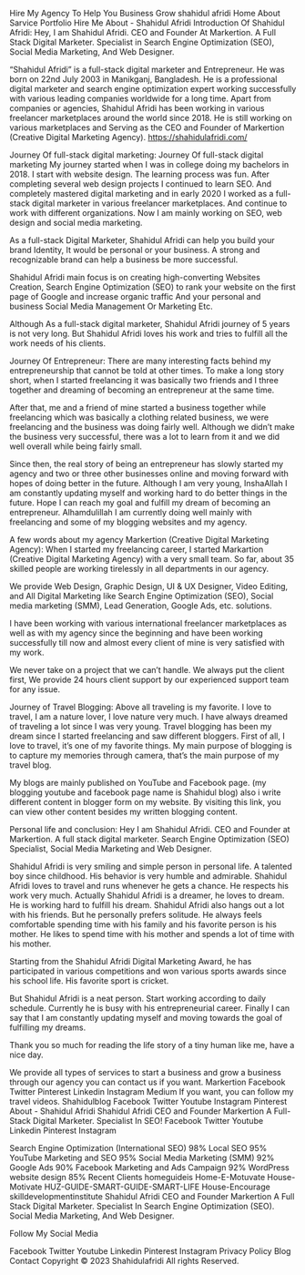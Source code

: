 Hire My Agency To Help You Business Grow
shahidul afridi
Home
About
Sarvice
Portfolio
Hire Me
About - Shahidul Afridi
Introduction Of Shahidul Afridi:
Hey, I am Shahidul Afridi. CEO and Founder At Markertion. A Full Stack Digital Marketer. Specialist in Search Engine Optimization (SEO), Social Media Marketing, And Web Designer.


“Shahidul Afridi” is a full-stack digital marketer and Entrepreneur. He was born on 22nd July 2003 in Manikganj, Bangladesh. He is a professional digital marketer and search engine optimization expert working successfully with various leading companies worldwide for a long time. Apart from companies or agencies, Shahidul Afridi has been working in various freelancer marketplaces around the world since 2018. He is still working on various marketplaces and Serving as the CEO and Founder of Markertion (Creative Digital Marketing Agency). https://shahidulafridi.com/ 

Journey Of full-stack digital marketing:
Journey Of full-stack digital marketing
My journey started when I was in college doing my bachelors in 2018. I start with website design. The learning process was fun. After completing several web design projects I continued to learn SEO. And completely mastered digital marketing and in early 2020 I worked as a full-stack digital marketer in various freelancer marketplaces. And continue to work with different organizations. Now I am mainly working on SEO, web design and social media marketing.

As a full-stack Digital Marketer, Shahidul Afridi can help you build your brand Identity, It would be personal or your business. A strong and recognizable brand can help a business be more successful.

Shahidul Afridi main focus is on creating high-converting Websites Creation, Search Engine Optimization (SEO) to rank your website on the first page of Google and increase organic traffic And your personal and business Social Media Management Or Marketing Etc.

Although As a full-stack digital marketer, Shahidul Afridi journey of 5 years is not very long. But Shahidul Afridi loves his work and tries to fulfill all the work needs of his clients.

Journey Of Entrepreneur:
There are many interesting facts behind my entrepreneurship that cannot be told at other times. To make a long story short, when I started freelancing it was basically two friends and I three together and dreaming of becoming an entrepreneur at the same time.

After that, me and a friend of mine started a business together while freelancing which was basically a clothing related business, we were freelancing and the business was doing fairly well. Although we didn’t make the business very successful, there was a lot to learn from it and we did well overall while being fairly small.

Since then, the real story of being an entrepreneur has slowly started my agency and two or three other businesses online and moving forward with hopes of doing better in the future. Although I am very young, InshaAllah I am constantly updating myself and working hard to do better things in the future. Hope I can reach my goal and fulfill my dream of becoming an entrepreneur. Alhamdulillah I am currently doing well mainly with freelancing and some of my blogging websites and my agency.

A few words about my agency Markertion (Creative Digital Marketing Agency):
When I started my freelancing career, I started Markartion (Creative Digital Marketing Agency) with a very small team. So far, about 35 skilled people are working tirelessly in all departments in our agency. 

We provide Web Design, Graphic Design, UI & UX Designer, Video Editing, and All Digital Marketing like Search Engine Optimization (SEO), Social media marketing (SMM), Lead Generation, Google Ads, etc. solutions.

I have been working with various international freelancer marketplaces as well as with my agency since the beginning and have been working successfully till now and almost every client of mine is very satisfied with my work.

We never take on a project that we can’t handle. We always put the client first,  We provide 24 hours client support by our experienced support team for any issue.

Journey of Travel Blogging:
Above all traveling is my favorite. I love to travel, I am a nature lover, I love nature very much. I have always dreamed of traveling a lot since I was very young. Travel blogging has been my dream since I started freelancing and saw different bloggers. First of all, I love to travel, it’s one of my favorite things. My main purpose of blogging is to capture my memories through camera, that’s the main purpose of my travel blog.

My blogs are mainly published on YouTube and Facebook page. (my blogging youtube and facebook page name is Shahidul blog) also i write different content in blogger form on my website. By visiting this link, you can view other content besides my written blogging content.

Personal life and conclusion:
Hey I am Shahidul Afridi. CEO and Founder at Markertion. A full stack digital marketer. Search Engine Optimization (SEO) Specialist, Social Media Marketing and Web Designer.

Shahidul Afridi is very smiling and simple person in personal life. A talented boy since childhood. His behavior is very humble and admirable. Shahidul Afridi loves to travel and runs whenever he gets a chance. He respects his work very much. Actually Shahidul Afridi is a dreamer, he loves to dream. He is working hard to fulfill his dream. Shahidul Afridi also hangs out a lot with his friends. But he personally prefers solitude. He always feels comfortable spending time with his family and his favorite person is his mother. He likes to spend time with his mother and spends a lot of time with his mother.

Starting from the Shahidul Afridi Digital Marketing Award, he has participated in various competitions and won various sports awards since his school life. His favorite sport is cricket.

But Shahidul Afridi is a neat person. Start working according to daily schedule. Currently he is busy with his entrepreneurial career. Finally I can say that I am constantly updating myself and moving towards the goal of fulfilling my dreams.

Thank you so much for reading the life story of a tiny human like me, have a nice day.

We provide all types of services to start a business and grow a business through our agency you can contact us if you want.
Markertion
Facebook
Twitter
Pinterest
Linkedin
Instagram
Medium
If you want, you can follow my travel videos.
Shahidulblog
Facebook
Twitter
Youtube
Instagram
Pinterest
About - Shahidul Afridi
Shahidul Afridi
CEO and Founder Markertion
A Full-Stack Digital Marketer. Specialist In SEO!
Facebook
 Twitter
 Youtube
 Linkedin
 Pinterest
 Instagram




Search Engine Optimization (International SEO)
98%
Local SEO
95%
YouTube Marketing and SEO
95%
Social Media Marketing (SMM)
92%
Google Ads
90%
Facebook Marketing and Ads Campaign
92%
WordPress website design
85%
Recent Clients
homeguideis
Home-E-Motuvate
House-Motivate
HUZ-GUIDE-SMART-GUIDE-SMART-LIFE
House-Encourage
skilldevelopmentinstitute
Shahidul Afridi
CEO and Founder Markertion
A Full Stack Digital Marketer. Specialist In Search Engine Optimization (SEO). Social Media Marketing, And Web Designer.

Follow My Social Media

Facebook
 Twitter
 Youtube
 Linkedin
 Pinterest
 Instagram
Privacy Policy
Blog
Contact
Copyright © 2023 Shahidulafridi All rights Reserved.
